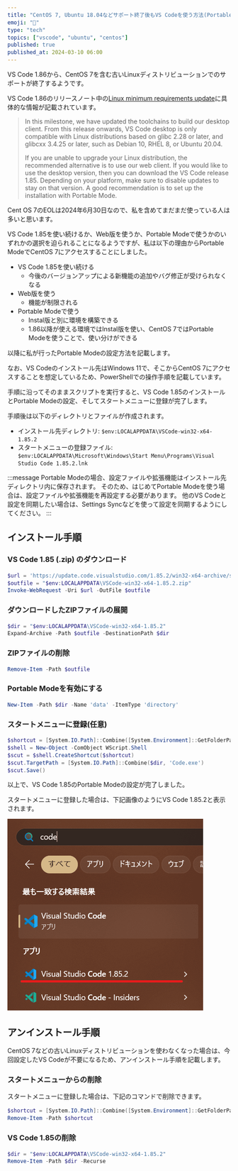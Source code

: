 ```yaml
---
title: "CentOS 7, Ubuntu 18.04などサポート終了後もVS Codeを使う方法(Portable Mode)"
emoji: "👿"
type: "tech"
topics: ["vscode", "ubuntu", "centos"]
published: true
published_at: 2024-03-10 06:00
---
```


VS Code 1.86から、CentOS 7を含む古いLinuxディストリビューションでのサポートが終了するようです。

VS Code 1.86のリリースノート中の[Linux minimum requirements update](https://code.visualstudio.com/updates/v1_86#_linux-minimum-requirements-update)に具体的な情報が記載されています。

> In this milestone, we have updated the toolchains to build our desktop client. From this release onwards, VS Code desktop is only compatible with Linux distributions based on glibc 2.28 or later, and glibcxx 3.4.25 or later, such as Debian 10, RHEL 8, or Ubuntu 20.04.
>
> If you are unable to upgrade your Linux distribution, the recommended alternative is to use our web client. If you would like to use the desktop version, then you can download the VS Code release 1.85. Depending on your platform, make sure to disable updates to stay on that version. A good recommendation is to set up the installation with Portable Mode.

Cent OS 7のEOLは2024年6月30日なので、私を含めてまだまだ使っている人は多いと思います。

VS Code 1.85を使い続けるか、Web版を使うか、Portable Modeで使うかのいずれかの選択を迫られることになるようですが、私は以下の理由からPortable ModeでCentOS 7にアクセスすることにしました。

- VS Code 1.85を使い続ける
    - 今後のバージョンアップによる新機能の追加やバグ修正が受けられなくなる
- Web版を使う
    - 機能が制限される
- Portable Modeで使う
    - Instal版と別に環境を構築できる
    - 1.86以降が使える環境ではInstal版を使い、CentOS 7ではPortable Modeを使うことで、使い分けができる

以降に私が行ったPortable Modeの設定方法を記載します。

なお、VS Codeのインストール先はWindows 11で、そこからCentOS 7にアクセスすることを想定しているため、PowerShellでの操作手順を記載しています。

手順に沿ってそのままスクリプトを実行すると、VS Code 1.85のインストールとPortable Modeの設定、そしてスタートメニューに登録が完了します。

手順後は以下のディレクトリとファイルが作成されます。

- インストール先ディレクトリ: `$env:LOCALAPPDATA\VSCode-win32-x64-1.85.2`
- スタートメニューの登録ファイル: `$env:LOCALAPPDATA\Microsoft\Windows\Start Menu\Programs\Visual Studio Code 1.85.2.lnk`

:::message
Portable Modeの場合、設定ファイルや拡張機能はインストール先ディレクトリ内に保存されます。
そのため、はじめてPortable Modeを使う場合は、設定ファイルや拡張機能を再設定する必要があります。
他のVS Codeと設定を同期したい場合は、Settings Syncなどを使って設定を同期するようにしてください。
:::

## インストール手順

### VS Code 1.85 (.zip) のダウンロード

```powershell
$url = 'https://update.code.visualstudio.com/1.85.2/win32-x64-archive/stable'
$outfile = "$env:LOCALAPPDATA\VSCode-win32-x64-1.85.2.zip"
Invoke-WebRequest -Uri $url -OutFile $outfile
```

### ダウンロードしたZIPファイルの展開

```powershell
$dir = "$env:LOCALAPPDATA\VSCode-win32-x64-1.85.2"
Expand-Archive -Path $outfile -DestinationPath $dir
```

### ZIPファイルの削除

```powershell
Remove-Item -Path $outfile
```

### Portable Modeを有効にする

```powershell
New-Item -Path $dir -Name 'data' -ItemType 'directory'
```

### スタートメニューに登録(任意)

```powershell
$shortcut = [System.IO.Path]::Combine([System.Environment]::GetFolderPath('Programs'), 'Visual Studio Code 1.85.2.lnk')
$shell = New-Object -ComObject WScript.Shell
$scut = $shell.CreateShortcut($shortcut)
$scut.TargetPath = [System.IO.Path]::Combine($dir, 'Code.exe')
$scut.Save()
```

以上で、VS Code 1.85のPortable Modeの設定が完了しました。

スタートメニューに登録した場合は、下記画像のようにVS Code 1.85.2と表示されます。

![スタートメニューにVS Code 1.85.2が表示されている様子](/images/97f1e3757220da/start-menu.png)

## アンインストール手順

CentOS 7などの古いLinuxディストリビューションを使わなくなった場合は、今回設定したVS Codeが不要になるため、アンインストール手順を記載します。

### スタートメニューからの削除

スタートメニューに登録した場合は、下記のコマンドで削除できます。

```powershell
$shortcut = [System.IO.Path]::Combine([System.Environment]::GetFolderPath('Programs'), 'Visual Studio Code 1.85.2.lnk')
Remove-Item -Path $shortcut
```

### VS Code 1.85の削除

```powershell
$dir = "$env:LOCALAPPDATA\VSCode-win32-x64-1.85.2"
Remove-Item -Path $dir -Recurse
```
